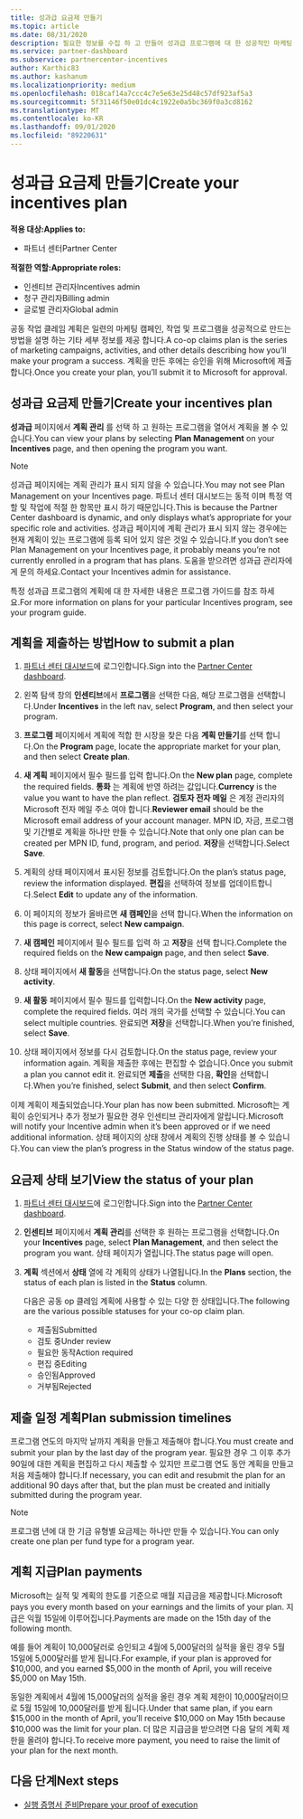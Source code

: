 ```yaml
---
title: 성과급 요금제 만들기
ms.topic: article
ms.date: 08/31/2020
description: 필요한 정보를 수집 하 고 만들어 성과급 프로그램에 대 한 성공적인 마케팅 계획을 생성 합니다.
ms.service: partner-dashboard
ms.subservice: partnercenter-incentives
author: Karthic83
ms.author: kashanum
ms.localizationpriority: medium
ms.openlocfilehash: 018caf14a7ccc4c7e5e63e25d48c57df923af5a3
ms.sourcegitcommit: 5f31146f50e01dc4c1922e0a5bc369f0a3cd8162
ms.translationtype: MT
ms.contentlocale: ko-KR
ms.lasthandoff: 09/01/2020
ms.locfileid: "89220631"
---
```

# <a name="create-your-incentives-plan"></a><span data-ttu-id="b756a-103">성과급 요금제 만들기</span><span class="sxs-lookup"><span data-stu-id="b756a-103">Create your incentives plan</span></span>

<span data-ttu-id="b756a-104">**적용 대상:**</span><span class="sxs-lookup"><span data-stu-id="b756a-104">**Applies to:**</span></span>

- <span data-ttu-id="b756a-105">파트너 센터</span><span class="sxs-lookup"><span data-stu-id="b756a-105">Partner Center</span></span>

<span data-ttu-id="b756a-106">**적절한 역할:**</span><span class="sxs-lookup"><span data-stu-id="b756a-106">**Appropriate roles:**</span></span>

- <span data-ttu-id="b756a-107">인센티브 관리자</span><span class="sxs-lookup"><span data-stu-id="b756a-107">Incentives admin</span></span>
- <span data-ttu-id="b756a-108">청구 관리자</span><span class="sxs-lookup"><span data-stu-id="b756a-108">Billing admin</span></span>
- <span data-ttu-id="b756a-109">글로벌 관리자</span><span class="sxs-lookup"><span data-stu-id="b756a-109">Global admin</span></span>

<span data-ttu-id="b756a-110">공동 작업 클레임 계획은 일련의 마케팅 캠페인, 작업 및 프로그램을 성공적으로 만드는 방법을 설명 하는 기타 세부 정보를 제공 합니다.</span><span class="sxs-lookup"><span data-stu-id="b756a-110">A co-op claims plan is the series of marketing campaigns, activities, and other details describing how you’ll make your program a success.</span></span> <span data-ttu-id="b756a-111">계획을 만든 후에는 승인을 위해 Microsoft에 제출 합니다.</span><span class="sxs-lookup"><span data-stu-id="b756a-111">Once you create your plan, you’ll submit it to Microsoft for approval.</span></span>

## <a name="create-your-incentives-plan"></a><span data-ttu-id="b756a-112">성과급 요금제 만들기</span><span class="sxs-lookup"><span data-stu-id="b756a-112">Create your incentives plan</span></span>

<span data-ttu-id="b756a-113">**성과급** 페이지에서 **계획 관리** 를 선택 하 고 원하는 프로그램을 열어서 계획을 볼 수 있습니다.</span><span class="sxs-lookup"><span data-stu-id="b756a-113">You can view your plans by selecting **Plan Management** on your **Incentives** page, and then opening the program you want.</span></span>

>[!NOTE]
><span data-ttu-id="b756a-114">성과급 페이지에는 계획 관리가 표시 되지 않을 수 있습니다.</span><span class="sxs-lookup"><span data-stu-id="b756a-114">You may not see Plan Management on your Incentives page.</span></span> <span data-ttu-id="b756a-115">파트너 센터 대시보드는 동적 이며 특정 역할 및 작업에 적절 한 항목만 표시 하기 때문입니다.</span><span class="sxs-lookup"><span data-stu-id="b756a-115">This is because the Partner Center dashboard is dynamic, and only displays what’s appropriate for your specific role and activities.</span></span> <span data-ttu-id="b756a-116">성과급 페이지에 계획 관리가 표시 되지 않는 경우에는 현재 계획이 있는 프로그램에 등록 되어 있지 않은 것일 수 있습니다.</span><span class="sxs-lookup"><span data-stu-id="b756a-116">If you don’t see Plan Management on your Incentives page, it probably means you’re not currently enrolled in a program that has plans.</span></span> <span data-ttu-id="b756a-117">도움을 받으려면 성과급 관리자에 게 문의 하세요.</span><span class="sxs-lookup"><span data-stu-id="b756a-117">Contact your Incentives admin for assistance.</span></span>

<span data-ttu-id="b756a-118">특정 성과급 프로그램의 계획에 대 한 자세한 내용은 프로그램 가이드를 참조 하세요.</span><span class="sxs-lookup"><span data-stu-id="b756a-118">For more information on plans for your particular Incentives program, see your program guide.</span></span>

## <a name="how-to-submit-a-plan"></a><span data-ttu-id="b756a-119">계획을 제출하는 방법</span><span class="sxs-lookup"><span data-stu-id="b756a-119">How to submit a plan</span></span>

1. <span data-ttu-id="b756a-120">[파트너 센터 대시보드](https://partner.microsoft.com/dashboard/)에 로그인합니다.</span><span class="sxs-lookup"><span data-stu-id="b756a-120">Sign into the [Partner Center dashboard](https://partner.microsoft.com/dashboard/).</span></span>

2. <span data-ttu-id="b756a-121">왼쪽 탐색 창의 **인센티브**에서 **프로그램**을 선택한 다음, 해당 프로그램을 선택합니다.</span><span class="sxs-lookup"><span data-stu-id="b756a-121">Under **Incentives** in the left nav, select **Program**, and then select your program.</span></span> 

3. <span data-ttu-id="b756a-122">**프로그램** 페이지에서 계획에 적합 한 시장을 찾은 다음 **계획 만들기**를 선택 합니다.</span><span class="sxs-lookup"><span data-stu-id="b756a-122">On the **Program** page, locate the appropriate market for your plan, and then select **Create plan**.</span></span> 

4. <span data-ttu-id="b756a-123">**새 계획** 페이지에서 필수 필드를 입력 합니다.</span><span class="sxs-lookup"><span data-stu-id="b756a-123">On the **New plan** page, complete the required fields.</span></span> <span data-ttu-id="b756a-124">**통화** 는 계획에 반영 하려는 값입니다.</span><span class="sxs-lookup"><span data-stu-id="b756a-124">**Currency** is the value you want to have the plan reflect.</span></span> <span data-ttu-id="b756a-125">**검토자 전자 메일** 은 계정 관리자의 Microsoft 전자 메일 주소 여야 합니다.</span><span class="sxs-lookup"><span data-stu-id="b756a-125">**Reviewer email** should be the Microsoft email address of your account manager.</span></span> <span data-ttu-id="b756a-126">MPN ID, 자금, 프로그램 및 기간별로 계획을 하나만 만들 수 있습니다.</span><span class="sxs-lookup"><span data-stu-id="b756a-126">Note that only one plan can be created per MPN ID, fund, program, and period.</span></span> <span data-ttu-id="b756a-127">**저장**을 선택합니다.</span><span class="sxs-lookup"><span data-stu-id="b756a-127">Select **Save**.</span></span>

5. <span data-ttu-id="b756a-128">계획의 상태 페이지에서 표시된 정보를 검토합니다.</span><span class="sxs-lookup"><span data-stu-id="b756a-128">On the plan’s status page, review the information displayed.</span></span> <span data-ttu-id="b756a-129">**편집**을 선택하여 정보를 업데이트합니다.</span><span class="sxs-lookup"><span data-stu-id="b756a-129">Select **Edit** to update any of the information.</span></span>

6. <span data-ttu-id="b756a-130">이 페이지의 정보가 올바르면 **새 캠페인**을 선택 합니다.</span><span class="sxs-lookup"><span data-stu-id="b756a-130">When the information on this page is correct, select **New campaign**.</span></span>

7. <span data-ttu-id="b756a-131">**새 캠페인** 페이지에서 필수 필드를 입력 하 고 **저장**을 선택 합니다.</span><span class="sxs-lookup"><span data-stu-id="b756a-131">Complete the required fields on the **New campaign** page, and then select **Save**.</span></span>

8. <span data-ttu-id="b756a-132">상태 페이지에서 **새 활동**을 선택합니다.</span><span class="sxs-lookup"><span data-stu-id="b756a-132">On the status page, select **New activity**.</span></span> 

9. <span data-ttu-id="b756a-133">**새 활동** 페이지에서 필수 필드를 입력합니다.</span><span class="sxs-lookup"><span data-stu-id="b756a-133">On the **New activity** page, complete the required fields.</span></span> <span data-ttu-id="b756a-134">여러 개의 국가를 선택할 수 있습니다.</span><span class="sxs-lookup"><span data-stu-id="b756a-134">You can select multiple countries.</span></span> <span data-ttu-id="b756a-135">완료되면 **저장**을 선택합니다.</span><span class="sxs-lookup"><span data-stu-id="b756a-135">When you’re finished, select **Save**.</span></span> 

10. <span data-ttu-id="b756a-136">상태 페이지에서 정보를 다시 검토합니다.</span><span class="sxs-lookup"><span data-stu-id="b756a-136">On the status page, review your information again.</span></span> <span data-ttu-id="b756a-137">계획을 제출한 후에는 편집할 수 없습니다.</span><span class="sxs-lookup"><span data-stu-id="b756a-137">Once you submit a plan you cannot edit it.</span></span> <span data-ttu-id="b756a-138">완료되면 **제출**을 선택한 다음, **확인**을 선택합니다.</span><span class="sxs-lookup"><span data-stu-id="b756a-138">When you’re finished, select **Submit**, and then select **Confirm**.</span></span>

<span data-ttu-id="b756a-139">이제 계획이 제출되었습니다.</span><span class="sxs-lookup"><span data-stu-id="b756a-139">Your plan has now been submitted.</span></span> <span data-ttu-id="b756a-140">Microsoft는 계획이 승인되거나 추가 정보가 필요한 경우 인센티브 관리자에게 알립니다.</span><span class="sxs-lookup"><span data-stu-id="b756a-140">Microsoft will notify your Incentive admin when it’s been approved or if we need additional information.</span></span> <span data-ttu-id="b756a-141">상태 페이지의 상태 창에서 계획의 진행 상태를 볼 수 있습니다.</span><span class="sxs-lookup"><span data-stu-id="b756a-141">You can view the plan’s progress in the Status window of the status page.</span></span>

## <a name="view-the-status-of-your-plan"></a><span data-ttu-id="b756a-142">요금제 상태 보기</span><span class="sxs-lookup"><span data-stu-id="b756a-142">View the status of your plan</span></span>

1. <span data-ttu-id="b756a-143">[파트너 센터 대시보드](https://partner.microsoft.com/dashboard/)에 로그인합니다.</span><span class="sxs-lookup"><span data-stu-id="b756a-143">Sign into the [Partner Center dashboard](https://partner.microsoft.com/dashboard/).</span></span>

2. <span data-ttu-id="b756a-144">**인센티브** 페이지에서 **계획 관리**를 선택한 후 원하는 프로그램을 선택합니다.</span><span class="sxs-lookup"><span data-stu-id="b756a-144">On your **Incentives** page, select **Plan Management**, and then select the program you want.</span></span> <span data-ttu-id="b756a-145">상태 페이지가 열립니다.</span><span class="sxs-lookup"><span data-stu-id="b756a-145">The status page will open.</span></span>

3. <span data-ttu-id="b756a-146">**계획** 섹션에서 **상태** 열에 각 계획의 상태가 나열됩니다.</span><span class="sxs-lookup"><span data-stu-id="b756a-146">In the **Plans** section, the status of each plan is listed in the **Status** column.</span></span>

   <span data-ttu-id="b756a-147">다음은 공동 op 클레임 계획에 사용할 수 있는 다양 한 상태입니다.</span><span class="sxs-lookup"><span data-stu-id="b756a-147">The following are the various possible statuses for your co-op claim plan.</span></span>

   - <span data-ttu-id="b756a-148">제출됨</span><span class="sxs-lookup"><span data-stu-id="b756a-148">Submitted</span></span>
   - <span data-ttu-id="b756a-149">검토 중</span><span class="sxs-lookup"><span data-stu-id="b756a-149">Under review</span></span>
   - <span data-ttu-id="b756a-150">필요한 동작</span><span class="sxs-lookup"><span data-stu-id="b756a-150">Action required</span></span>
   - <span data-ttu-id="b756a-151">편집 중</span><span class="sxs-lookup"><span data-stu-id="b756a-151">Editing</span></span>
   - <span data-ttu-id="b756a-152">승인됨</span><span class="sxs-lookup"><span data-stu-id="b756a-152">Approved</span></span>
   - <span data-ttu-id="b756a-153">거부됨</span><span class="sxs-lookup"><span data-stu-id="b756a-153">Rejected</span></span>

## <a name="plan-submission-timelines"></a><span data-ttu-id="b756a-154">제출 일정 계획</span><span class="sxs-lookup"><span data-stu-id="b756a-154">Plan submission timelines</span></span>

<span data-ttu-id="b756a-155">프로그램 연도의 마지막 날까지 계획을 만들고 제출해야 합니다.</span><span class="sxs-lookup"><span data-stu-id="b756a-155">You must create and submit your plan by the last day of the program year.</span></span> <span data-ttu-id="b756a-156">필요한 경우 그 이후 추가 90일에 대한 계획을 편집하고 다시 제출할 수 있지만 프로그램 연도 동안 계획을 만들고 처음 제출해야 합니다.</span><span class="sxs-lookup"><span data-stu-id="b756a-156">If necessary, you can edit and resubmit the plan for an additional 90 days after that, but the plan must be created and initially submitted during the program year.</span></span>

>[!NOTE]
> <span data-ttu-id="b756a-157">프로그램 년에 대 한 기금 유형별 요금제는 하나만 만들 수 있습니다.</span><span class="sxs-lookup"><span data-stu-id="b756a-157">You can only create one plan per fund type for a program year.</span></span>

## <a name="plan-payments"></a><span data-ttu-id="b756a-158">계획 지급</span><span class="sxs-lookup"><span data-stu-id="b756a-158">Plan payments</span></span>

<span data-ttu-id="b756a-159">Microsoft는 실적 및 계획의 한도를 기준으로 매월 지급금을 제공합니다.</span><span class="sxs-lookup"><span data-stu-id="b756a-159">Microsoft pays you every month based on your earnings and the limits of your plan.</span></span> <span data-ttu-id="b756a-160">지급은 익월 15일에 이루어집니다.</span><span class="sxs-lookup"><span data-stu-id="b756a-160">Payments are made on the 15th day of the following month.</span></span>

<span data-ttu-id="b756a-161">예를 들어 계획이 10,000달러로 승인되고 4월에 5,000달러의 실적을 올린 경우 5월 15일에 5,000달러를 받게 됩니다.</span><span class="sxs-lookup"><span data-stu-id="b756a-161">For example, if your plan is approved for $10,000, and you earned $5,000 in the month of April, you will receive $5,000 on May 15th.</span></span>

<span data-ttu-id="b756a-162">동일한 계획에서 4월에 15,000달러의 실적을 올린 경우 계획 제한이 10,000달러이므로 5월 15일에 10,000달러를 받게 됩니다.</span><span class="sxs-lookup"><span data-stu-id="b756a-162">Under that same plan, if you earn $15,000 in the month of April, you’ll receive $10,000 on May 15th because $10,000 was the limit for your plan.</span></span> <span data-ttu-id="b756a-163">더 많은 지급금을 받으려면 다음 달의 계획 제한을 올려야 합니다.</span><span class="sxs-lookup"><span data-stu-id="b756a-163">To receive more payment, you need to raise the limit of your plan for the next month.</span></span>

## <a name="next-steps"></a><span data-ttu-id="b756a-164">다음 단계</span><span class="sxs-lookup"><span data-stu-id="b756a-164">Next steps</span></span>

- [<span data-ttu-id="b756a-165">실행 증명서 준비</span><span class="sxs-lookup"><span data-stu-id="b756a-165">Prepare your proof of execution</span></span>](incentives-prepare-your-proof-of-execution.md)
